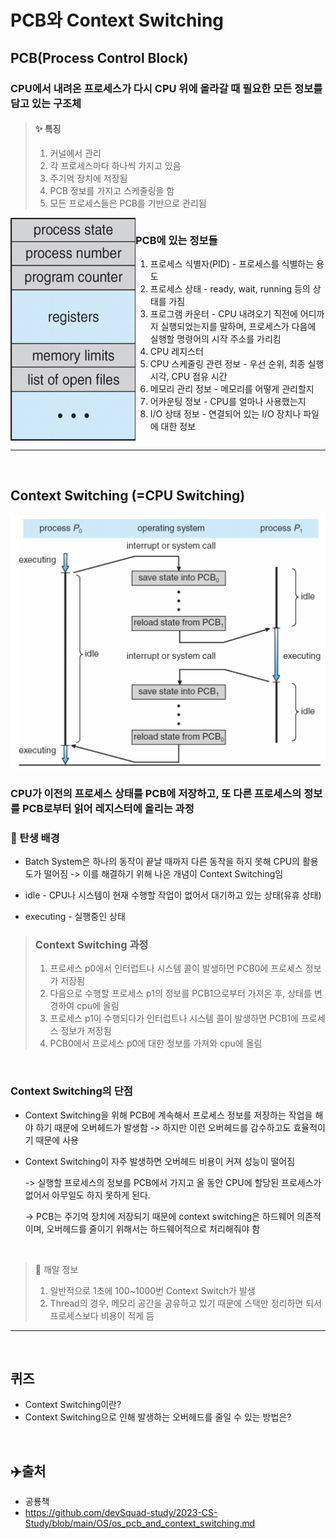 # PCB와 Context Switching

## PCB(Process Control Block)

### CPU에서 내려온 프로세스가 다시 CPU 위에 올라갈 때 필요한 모든 정보를 담고 있는 구조체

> #### ✨ 특징
>
> 1. 커널에서 관리
> 2. 각 프로세스마다 하나씩 가지고 있음
> 3. 주기억 장치에 저장됨
> 4. PCB 정보를 가지고 스케줄링을 함
> 5. 모든 프로세스들은 PCB를 기반으로 관리됨

<div style="display: flex;">
  <img src="./img/07_pcb_and_context_switching.md/pcb.png" alt="PCB 이미지" width="200"/>
  <div>
    <h3>PCB에 있는 정보들</h3>
    <ol>
    <li>프로세스 식별자(PID) - 프로세스를 식별하는 용도</li>
    <li>프로세스 상태 - ready, wait, running 등의 상태를 가짐</li>
    <li>프로그램 카운터 - CPU 내려오기 직전에 어디까지 실행되었는지를 말하며, 프로세스가 다음에 실행할 명령어의 시작 주소를 가리킴</li>
    <li>CPU 레지스터</li>
    <li>CPU 스케줄링 관련 정보 - 우선 순위, 최종 실행시각, CPU 점유 시간</li>
    <li>메모리 관리 정보 - 메모리를 어떻게 관리할지</li>
    <li>어카운팅 정보 - CPU를 얼마나 사용했는지</li>
    <li>I/O 상태 정보 - 연결되어 있는 I/O 장치나 파일에 대한 정보</li>
    </ol>
  </div>
</div>

<hr />

<br />

## Context Switching (=CPU Switching)

![context_switching](./img/07_pcb_and_context_switching.md/contextSwitching.png)

### CPU가 이전의 프로세스 상태를 PCB에 저장하고, 또 다른 프로세스의 정보를 PCB로부터 읽어 레지스터에 올리는 과정

### 🌱 탄생 배경

- Batch System은 하나의 동작이 끝날 때까지 다른 동작을 하지 못해 CPU의 활용도가 떨어짐 -> 이를 해결하기 위해 나온 개념이 Context Switching임

- idle - CPU나 시스템이 현재 수행할 작업이 없어서 대기하고 있는 상태(유휴 상태)
- executing - 실행중인 상태

> ### Context Switching 과정
>
> 1. 프로세스 p0에서 인터럽트나 시스템 콜이 발생하면 PCB0에 프로세스 정보가 저장됨
> 2. 다음으로 수행할 프로세스 p1의 정보를 PCB1으로부터 가져온 후, 상태를 변경하여 cpu에 올림
> 3. 프로세스 p1이 수행되다가 인터럽트나 시스템 콜이 발생하면 PCB1에 프로세스 정보가 저장됨
> 4. PCB0에서 프로세스 p0에 대한 정보를 가져와 cpu에 올림

<br />

### Context Switching의 단점

- Context Switching을 위해 PCB에 계속해서 프로세스 정보를 저장하는 작업을 해야 하기 때문에 오버헤드가 발생함 -> 하지만 이런 오버헤드를 감수하고도 효율적이기 때문에 사용
- Context Switching이 자주 발생하면 오버헤드 비용이 커져 성능이 떨어짐

  -> 실행할 프로세스의 정보를 PCB에서 가지고 올 동안 CPU에 할당된 프로세스가 없어서 아무일도 하지 못하게 된다.

  -> PCB는 주기억 장치에 저장되기 때문에 context switching은 하드웨어 의존적이며, 오버헤드를 줄이기 위해서는 하드웨어적으로 처리해줘야 함

<br />

> 🫛 깨알 정보
> 1. 일반적으로 1초에 100~1000번 Context Switch가 발생
> 2. Thread의 경우, 메모리 공간을 공유하고 있기 때문에 스택만 정리하면 되서 프로세스보다 비용이 적게 듬

<hr />

<br />

## 퀴즈
- Context Switching이란?
- Context Switching으로 인해 발생하는 오버헤드를 줄일 수 있는 방법은?

<br />

## ✈️출처
- 공룡책
- https://github.com/devSquad-study/2023-CS-Study/blob/main/OS/os_pcb_and_context_switching.md